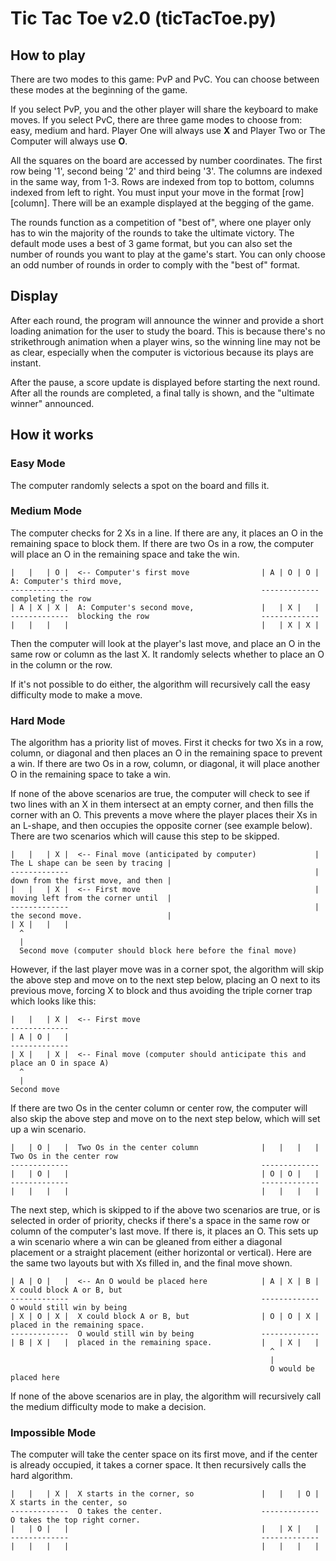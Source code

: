 # Tic Tac Toe v2.0 (ticTacToe.py)

## How to play
There are two modes to this game: PvP and PvC. You can choose between these modes at the beginning of the game.

If you select PvP, you and the other player will share the keyboard to make moves. If you select PvC, there are three
game modes to choose from: easy, medium and hard. Player One will always use **X** and Player Two or The Computer will 
always use **O**.

All the squares on the board are accessed by number coordinates. The first row being '1', second being '2' and third 
being '3'. The columns are indexed in the same way, from 1-3. Rows are indexed from top to bottom, columns indexed from
left to right. You must input your move in the format [row][column]. There will be an example displayed at the begging 
of the game.

The rounds function as a competition of "best of", where one player only has to win the majority of the rounds to take 
the ultimate victory. The default mode uses a best of 3 game format, but you can also set the number of rounds you want 
to play at the game's start. You can only choose an odd number of rounds in order to comply with the "best of" format.

## Display
After each round, the program will announce the winner and provide a short loading animation for the user to study the 
board. This is because there's no strikethrough animation when a player wins, so the winning line may not be as clear, 
especially when the computer is victorious because its plays are instant.

After the pause, a score update is displayed before starting the next round. After all the rounds are completed, a 
final tally is shown, and the "ultimate winner" announced.

## How it works

<h3>Easy Mode</h3>
The computer randomly selects a spot on the board and fills it.

<h3>Medium Mode</h3>
The computer checks for 2 Xs in a line. If there are any, it places an O in the remaining space to block them. If there
are two Os in a row, the computer will place an O in the remaining space and take the win.

<!-- language: lang-none -->
    |   |   | O |  <-- Computer's first move                | A | O | O |  A: Computer's third move,
    -------------                                           -------------  completing the row
    | A | X | X |  A: Computer's second move,               |   | X |   | 
    -------------  blocking the row                         -------------
    |   |   |   |                                           |   | X | X |

Then the computer will look at the player's last move, and place an O in the same row or column as the last X. It 
randomly selects whether to place an O in the column or the row. 

If it's not possible to do either, the algorithm will recursively call the easy difficulty mode to make a move.

<h3>Hard Mode</h3>
The algorithm has a priority list of moves. First it checks for two Xs in a row, column, or diagonal and then places an 
O in the remaining space to prevent a win. If there are two Os in a row, column, or diagonal, it will place another O 
in the remaining space to take a win.

If none of the above scenarios are true, the computer will check to see if two lines with an X in them intersect at an
empty corner, and then fills the corner with an O. This prevents a move where the player places their Xs in an L-shape,
and then occupies the opposite corner (see example below). There are two scenarios which will cause this step to be
skipped.

<!-- language: lang-none -->
    |   |   | X |  <-- Final move (anticipated by computer)             | The L shape can be seen by tracing |
    -------------                                                       | down from the first move, and then |
    |   |   | X |  <-- First move                                       | moving left from the corner until  |
    -------------                                                       | the second move.                   |
    | X |   |   |
      ^
      |
      Second move (computer should block here before the final move)

However, if the last player move was in a corner spot, the algorithm will skip the above step and move on to the next 
step below, placing an O next to its previous move, forcing X to block and thus avoiding the triple corner trap which
looks like this:

<!-- language: lang-none -->
    |   |   | X |  <-- First move
    -------------
    | A | O |   |
    -------------
    | X |   | X |  <-- Final move (computer should anticipate this and place an O in space A)
      ^
      |
    Second move

If there are two Os in the center column or center row, the computer will also skip the above step and move on to the
next step below, which will set up a win scenario.

<!-- language: lang-none -->
    |   | O |   |  Two Os in the center column              |   |   |   |  Two Os in the center row
    -------------                                           -------------
    |   | O |   |                                           | O | O |   |
    -------------                                           -------------
    |   |   |   |                                           |   |   |   |

The next step, which is skipped to if the above two scenarios are true, or is selected in order of priority, checks if
there's a space in the same row or column of the computer's last move. If there is, it places an O. This sets up a win
scenario where a win can be gleaned from either a diagonal placement or a straight placement (either horizontal or
vertical). Here are the same two layouts but with Xs filled in, and the final move shown.

<!-- language: lang-none -->
    | A | O |   |  <-- An O would be placed here            | A | X | B |  X could block A or B, but
    -------------                                           -------------  O would still win by being
    | X | O | X |  X could block A or B, but                | O | O | X |  placed in the remaining space.
    -------------  O would still win by being               -------------
    | B | X |   |  placed in the remaining space.           |   | X |   |
                                                              ^
                                                              |
                                                              O would be placed here
If none of the above scenarios are in play, the algorithm will recursively call the medium difficulty mode to make a
decision.

<h3>Impossible Mode</h3>
The computer will take the center space on its first move, and if the center is already occupied, it takes a corner 
space. It then recursively calls the hard algorithm.

<!-- language: lang-none -->
    |   |   | X |  X starts in the corner, so               |   |   | O |  X starts in the center, so
    -------------  O takes the center.                      -------------  O takes the top right corner.
    |   | O |   |                                           |   | X |   |
    -------------                                           -------------
    |   |   |   |                                           |   |   |   |
